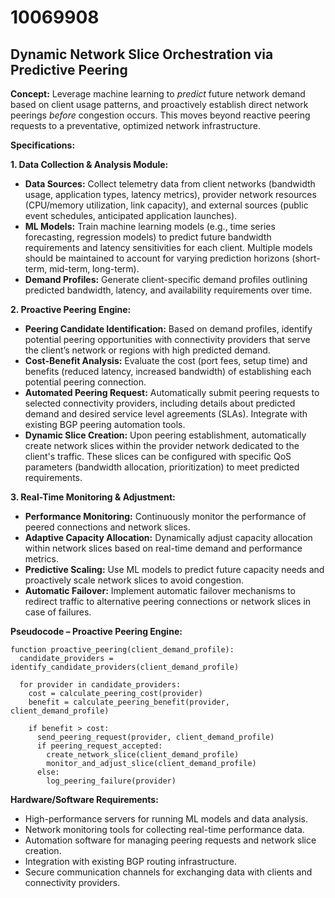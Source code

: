 # 10069908

## Dynamic Network Slice Orchestration via Predictive Peering

**Concept:** Leverage machine learning to *predict* future network demand based on client usage patterns, and proactively establish direct network peerings *before* congestion occurs. This moves beyond reactive peering requests to a preventative, optimized network infrastructure.

**Specifications:**

**1. Data Collection & Analysis Module:**

*   **Data Sources:** Collect telemetry data from client networks (bandwidth usage, application types, latency metrics), provider network resources (CPU/memory utilization, link capacity), and external sources (public event schedules, anticipated application launches).
*   **ML Models:** Train machine learning models (e.g., time series forecasting, regression models) to predict future bandwidth requirements and latency sensitivities for each client. Multiple models should be maintained to account for varying prediction horizons (short-term, mid-term, long-term).
*   **Demand Profiles:** Generate client-specific demand profiles outlining predicted bandwidth, latency, and availability requirements over time.

**2. Proactive Peering Engine:**

*   **Peering Candidate Identification:** Based on demand profiles, identify potential peering opportunities with connectivity providers that serve the client’s network or regions with high predicted demand.
*   **Cost-Benefit Analysis:** Evaluate the cost (port fees, setup time) and benefits (reduced latency, increased bandwidth) of establishing each potential peering connection.
*   **Automated Peering Request:** Automatically submit peering requests to selected connectivity providers, including details about predicted demand and desired service level agreements (SLAs).  Integrate with existing BGP peering automation tools.
*   **Dynamic Slice Creation:** Upon peering establishment, automatically create network slices within the provider network dedicated to the client's traffic.  These slices can be configured with specific QoS parameters (bandwidth allocation, prioritization) to meet predicted requirements.

**3.  Real-Time Monitoring & Adjustment:**

*   **Performance Monitoring:** Continuously monitor the performance of peered connections and network slices.
*   **Adaptive Capacity Allocation:**  Dynamically adjust capacity allocation within network slices based on real-time demand and performance metrics.
*   **Predictive Scaling:** Use ML models to predict future capacity needs and proactively scale network slices to avoid congestion.
*   **Automatic Failover:** Implement automatic failover mechanisms to redirect traffic to alternative peering connections or network slices in case of failures.

**Pseudocode – Proactive Peering Engine:**

```
function proactive_peering(client_demand_profile):
  candidate_providers = identify_candidate_providers(client_demand_profile)
  
  for provider in candidate_providers:
    cost = calculate_peering_cost(provider)
    benefit = calculate_peering_benefit(provider, client_demand_profile)
    
    if benefit > cost:
      send_peering_request(provider, client_demand_profile)
      if peering_request_accepted:
        create_network_slice(client_demand_profile)
        monitor_and_adjust_slice(client_demand_profile)
      else:
        log_peering_failure(provider)
```

**Hardware/Software Requirements:**

*   High-performance servers for running ML models and data analysis.
*   Network monitoring tools for collecting real-time performance data.
*   Automation software for managing peering requests and network slice creation.
*   Integration with existing BGP routing infrastructure.
*   Secure communication channels for exchanging data with clients and connectivity providers.